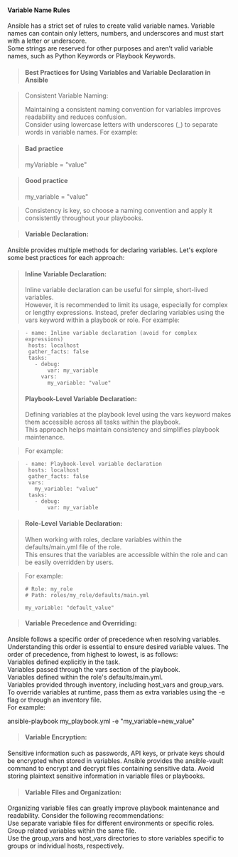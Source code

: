 #### Variable Name Rules

Ansible has a strict set of rules to create valid variable names. Variable names can contain only letters, numbers, and underscores and must start with a letter or underscore.   
Some strings are reserved for other purposes and aren’t valid variable names, such as Python Keywords or Playbook Keywords.  

>#### Best Practices for Using Variables and Variable Declaration in Ansible  

>Consistent Variable Naming:
>  
>Maintaining a consistent naming convention for variables improves readability and reduces confusion.   
>Consider using lowercase letters with underscores (_) to separate words in variable names. For example:  

>#### Bad practice
>myVariable = "value"

>#### Good practice
>my_variable = "value"

>Consistency is key, so choose a naming convention and apply it consistently throughout your playbooks.  

>#### Variable Declaration:  
Ansible provides multiple methods for declaring variables. Let's explore some best practices for each approach:  

>#### Inline Variable Declaration:
>Inline variable declaration can be useful for simple, short-lived variables.   
>However, it is recommended to limit its usage, especially for complex or lengthy expressions. Instead, prefer declaring variables using the vars keyword within a playbook or role. For example:  

>```
>- name: Inline variable declaration (avoid for complex expressions)
>  hosts: localhost
>  gather_facts: false
>  tasks:
>    - debug:
>        var: my_variable
>      vars:
>        my_variable: "value"
>```
>  
>#### Playbook-Level Variable Declaration:
>
>Defining variables at the playbook level using the vars keyword makes them accessible across all tasks within the playbook.  
>This approach helps maintain consistency and simplifies playbook maintenance.  

>For example:  

>```
>- name: Playbook-level variable declaration
>  hosts: localhost
>  gather_facts: false
>  vars:
>    my_variable: "value"
>  tasks:
>    - debug:
>        var: my_variable
>```

>#### Role-Level Variable Declaration:  
>When working with roles, declare variables within the defaults/main.yml file of the role.  
>This ensures that the variables are accessible within the role and can be easily overridden by users.   

>For example:  
>```
># Role: my_role
># Path: roles/my_role/defaults/main.yml
>
>my_variable: "default_value"
>```

>#### Variable Precedence and Overriding:  
Ansible follows a specific order of precedence when resolving variables. Understanding this order is essential to ensure desired variable values. 
The order of precedence, from highest to lowest, is as follows:    
Variables defined explicitly in the task.    
Variables passed through the vars section of the playbook.  
Variables defined within the role's defaults/main.yml.  
Variables provided through inventory, including host_vars and group_vars.  
To override variables at runtime, pass them as extra variables using the -e flag or through an inventory file.   
For example:  
  
ansible-playbook my_playbook.yml -e "my_variable=new_value"  

>#### Variable Encryption:
Sensitive information such as passwords, API keys, or private keys should be encrypted when stored in variables. 
Ansible provides the ansible-vault command to encrypt and decrypt files containing sensitive data. Avoid storing plaintext sensitive information in variable files or playbooks.  
  
>#### Variable Files and Organization:  
Organizing variable files can greatly improve playbook maintenance and readability. Consider the following recommendations:  
Use separate variable files for different environments or specific roles.  
Group related variables within the same file.  
Use the group_vars and host_vars directories to store variables specific to groups or individual hosts, respectively.  
